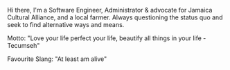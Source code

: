 Hi there, I'm a Software Engineer, Administrator & advocate for Jamaica Cultural Alliance, and a local farmer. Always questioning the status quo and seek to find alternative ways and means. 

Motto: "Love your life perfect your life, beautify all things in your life - Tecumseh"

Favourite Slang: "At least am alive"